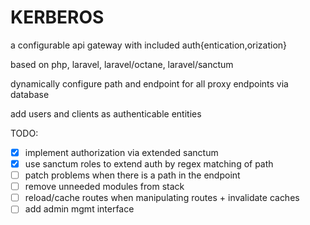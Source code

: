 # KERBEROS

a configurable api gateway with included auth{entication,orization}

based on php, laravel, laravel/octane, laravel/sanctum

dynamically configure path and endpoint for all proxy endpoints via database

add users and clients as authenticable entities

TODO:

- [x] implement authorization via extended sanctum
- [x] use sanctum roles to extend auth by regex matching of path
- [ ] patch problems when there is a path in the endpoint
- [ ] remove unneeded modules from stack
- [ ] reload/cache routes when manipulating routes + invalidate caches
- [ ] add admin mgmt interface